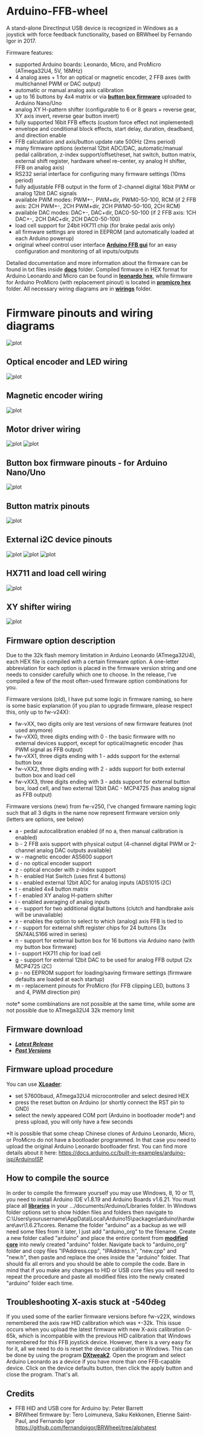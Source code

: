 # Arduino-FFB-wheel
A stand-alone DirectInput USB device is recognized in Windows as a joystick with force feedback functionality, based on BRWheel by Fernando Igor in 2017.

Firmware features:
- supported Arduino boards: Leonardo, Micro, and ProMicro (ATmega32U4, 5V, 16MHz)
- 4 analog axes + 1 for an optical or magnetic encoder, 2 FFB axes (with multichannel PWM or DAC output)
- automatic or manual analog axis calibration
- up to 16 buttons by 4x4 matrix or via **[button box firmware](https://github.com/ranenbg/Arduino-FFB-wheel/tree/master/tx_rw_ferrari_458_wheel_emu_16buttons)** uploaded to Arduino Nano/Uno
- analog XY H-pattern shifter (configurable to 6 or 8 gears + reverse gear, XY axis invert, reverse gear button invert)
- fully supported 16bit FFB effects (custom force effect not implemented)
- envelope and conditional block effects, start delay, duration, deadband, and direction enable
- FFB calculation and axis/button update rate 500Hz (2ms period)
- many firmware options (external 12bit ADC/DAC, automatic/manual pedal calibration, z-index support/offset/reset, hat switch, button matrix, external shift register, hardware wheel re-center, xy analog H shifter, FFB on analog axis)
- RS232 serial interface for configuring many firmware settings (10ms period)
- fully adjustable FFB output in the form of 2-channel digital 16bit PWM or analog 12bit DAC signals
- available PWM modes: PWM+-, PWM+dir, PWM0-50-100, RCM (if 2 FFB axis: 2CH PWM+-, 2CH PWM+dir, 2CH PWM0-50-100, 2CH RCM)
- available DAC modes: DAC+-, DAC+dir, DAC0-50-100 (if 2 FFB axis: 1CH DAC+-, 2CH DAC+dir, 2CH DAC0-50-100)
- load cell support for 24bit HX711 chip (for brake pedal axis only)
- all firmware settings are stored in EEPROM (and automatically loaded at each Arduino powerup)
- original wheel control user interface **[Arduino FFB gui](https://github.com/ranenbg/Arduino-FFB-gui)** for an easy configuration and monitoring of all inputs/outputs 

Detailed documentation and more information about the firmware can be found in txt files inside **[docs](https://github.com/ranenbg/Arduino-FFB-wheel/tree/master/brWheel_my/docs)** folder. Compiled firmware in HEX format for Arduino Leonardo and Micro can be found in **[leonardo hex](https://github.com/ranenbg/Arduino-FFB-wheel/tree/master/brWheel_my/leonardo%20hex)**, while firmware for Arduino ProMicro (with replacement pinout) is located in **[promicro hex](https://github.com/ranenbg/Arduino-FFB-wheel/tree/master/brWheel_my/promicro%20hex)** folder. All necessary wiring diagrams are in **[wirings](https://github.com/ranenbg/Arduino-FFB-wheel/tree/master/brWheel_my/wirings)** folder.

# Firmware pinouts and wiring diagrams
![plot](./brWheel_my/wirings/Firmware-v250%20pinout.png)
## Optical encoder and LED wiring
![plot](./brWheel_my/wirings/encoder_ffb_clip_led_wiring_diagram.png)
## Magnetic encoder wiring
![plot](./brWheel_my/wirings/as5600_wiring_diagram.png)
## Motor driver wiring
![plot](./brWheel_my/wirings/bts7960_wiring_diagram.png)
![plot](./brWheel_my/wirings/double_bts7960_wiring_diagram.png)
## Button box firmware pinouts - for Arduino Nano/Uno
![plot](./brWheel_my/wirings/Firmware-vXX1%20button%20box%20pinout.png)
## Button matrix pinouts
![plot](./brWheel_my/wirings/button_matrix_wiring_diagram.png)
## External i2C device pinouts
![plot](./brWheel_my/wirings/ads1015_wiring_diagram.png)
![plot](./brWheel_my/wirings/mcp4725_wiring_diagram.png)
![plot](./brWheel_my/wirings/double_mcp4725_wiring_diagram.png)
## HX711 and load cell wiring
![plot](./brWheel_my/wirings/HX711_load_cell_wiring_diagram.png)
## XY shifter wiring
![plot](./brWheel_my/wirings/XY_shifter_wiring_diagram.png)

## Firmware option description
Due to the 32k flash memory limitation in Arduino Leonardo (ATmega32U4), each HEX file is compiled with a certain firmware option. A one-letter abbreviation for each option is placed in the firmware version string and one needs to consider carefully which one to choose. In the release, I've compiled a few of the most often-used firmware option combinations for you.

Firmware versions (old), I have put some logic in firmware naming, so here is some basic explanation (if you plan to upgrade firmware, please respect this, only up to fw-v24X):
-  	 fw-vXX,  two digits only are test versions of new firmware features (not used anymore)
-  	 fw-vXX0, three digits ending with 0 - the basic firmware with no external devices support, except for optical/magnetic encoder (has PWM signal as FFB output)
-  	 fw-vXX1, three digits ending with 1 - adds support for the external button box
-  	 fw-vXX2, three digits ending with 2 - adds support for both external button box and load cell
-  	 fw-vXX3, three digits ending with 3 - adds support for external button box, load cell, and two external 12bit DAC - MCP4725 (has analog signal as FFB output)

Firmware versions (new) from fw-v250, I've changed firmware naming logic such that all 3 digits in the name now represent firmware version only (letters are options, see below)
- a - pedal autocalibration enabled (if no a, then manual calibration is enabled)
- b - 2 FFB axis support with physical output (4-channel digital PWM or 2-channel analog DAC outputs available)
-	w - magnetic encoder AS5600 support
- d - no optical encoder support
- z - optical encoder with z-index support
- h - enabled Hat Switch (uses first 4 buttons)
- s - enabled external 12bit ADC for analog inputs (ADS1015 i2C)
- t - enabled 4x4 button matrix
- f - enabled XY analog H-pattern shifter
- i - enabled averaging of analog inputs
-	e - support for two additional digital buttons (clutch and handbrake axis will be unavailable)
-	x - enables the option to select to which (analog) axis FFB is tied to
- r - support for external shift register chips for 24 buttons (3x SN74ALS166 wired in series)
- n - support for external button box for 16 buttons via Arduino nano (with my button box firmware)
- l - support HX711 chip for load cell
- g - support for external 12bit DAC to be used for analog FFB output (2x MCP4725 i2C)
-	p - no EEPROM support for loading/saving firmware settings (firmware defaults are loaded at each startup)
- m - replacement pinouts for ProMicro (for FFB clipping LED, buttons 3 and 4, PWM direction pin)

note* some combinations are not possible at the same time, while some are not possible due to ATmega32U4 32k memory limit

## Firmware download

+ ***[Latest Release](https://github.com/ranenbg/Arduino-FFB-wheel/releases/latest)***
+ ***[Past Versions](https://github.com/ranenbg/Arduino-FFB-wheel/releases)***

## Firmware upload procedure
You can use **[XLoader](https://github.com/ranenbg/Arduino-FFB-wheel/tree/master/XLoader)**:
- set 57600baud, ATmega32U4 microcontroller and select desired HEX
- press the reset button on Arduino (or shortly connect the RST pin to GND)
- select the newly appeared COM port (Arduino in bootloader mode*) and press upload, you will only have a few seconds

*It is possible that some cheap Chinese clones of Arduino Leonardo, Micro, or ProMicro do not have a bootloader programmed. In that case you need to upload the original Arduino Leonardo bootloader first. You can find more details about it here: https://docs.arduino.cc/built-in-examples/arduino-isp/ArduinoISP

## How to compile the source
In order to compile the firmware yourself you may use Windows, 8, 10 or 11, you need to install Arduino IDE v1.8.19 and Arduino Boards v1.6.21. You must place all **[libraries](https://github.com/ranenbg/Arduino-FFB-wheel/tree/master/arduino-1.8.5/libraries)** in your .../documents/Arduino/Libraries folder. In Windows folder options set to show hidden files and folders then navigate to C:\Users\yourusername\AppData\Local\Arduino15\packages\arduino\hardware\avr\1.6.21\cores. Rename the folder "arduino" as a backup as we will need some files from it later, I just add "arduino_org" to the filename. Create a new folder called "arduino" and place the entire content from  **[modified core](https://github.com/ranenbg/Arduino-FFB-wheel/tree/master/arduino-1.8.5/hardware/arduino/cores/arduino)** into newly created "arduino" folder. Navigate back to "arduino_org" folder and copy files "IPAddress.cpp", "IPAddress.h", "new.cpp" and "new.h", then paste and replace the ones inside the "arduino" folder. That should fix all errors and you should be able to compile the code. Bare in mind that if you make any changes to HID or USB core files you will need to repeat the procedure and paste all modified files into the newly created "arduino" folder each time.

## Troubleshooting X-axis stuck at -540deg
If you used some of the earlier firmware versions before fw-v22X, windows remembered the axis raw HID calibration which was +-32k. This issue occurs when you upload the latest firmware with new X-axis calibration 0-65k, which is incompatible with the previous HID calibration that Windows remembered for this FFB joystick device. However, there is a very easy fix for it, all we need to do is reset the device calibration in Windows. This can be done by using the program **[DXtweak2](https://github.com/ranenbg/Arduino-FFB-wheel/tree/master/FFB_misc_programs)**. Open the program and select Arduino Leonardo as a device if you have more than one FFB-capable device. Click on the device defaults button, then click the apply button and close the program. That's all.

## Credits

- FFB HID and USB core for Arduino by: Peter Barrett
- BRWheel firmware by: Tero Loimuneva, Saku Kekkonen, Etienne Saint-Paul, and Fernando Igor
https://github.com/fernandoigor/BRWheel/tree/alphatest
